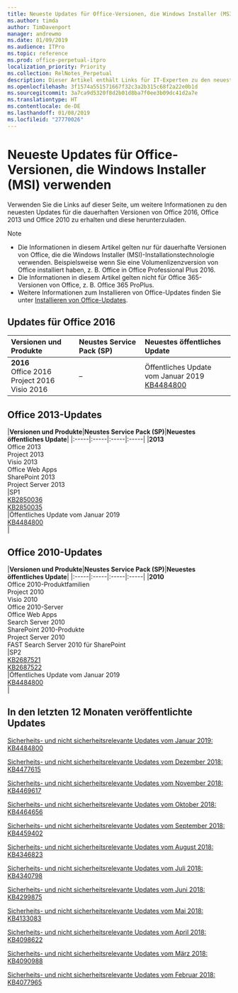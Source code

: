```yaml
---
title: Neueste Updates für Office-Versionen, die Windows Installer (MSI) verwenden
ms.author: timda
author: TimDavenport
manager: andrewmo
ms.date: 01/09/2019
ms.audience: ITPro
ms.topic: reference
ms.prod: office-perpetual-itpro
localization_priority: Priority
ms.collection: RelNotes_Perpetual
description: Dieser Artikel enthält Links für IT-Experten zu den neuesten Updateinformationen für dauerhafte Versionen von Office 2016, Office 2013 und Office 2010
ms.openlocfilehash: 3f1574a551571667f32c3a2b315c68f2a22e0b1d
ms.sourcegitcommit: 3a7ca9d5320f8d2b01d8ba7f0ee3b09dc41d2a7e
ms.translationtype: HT
ms.contentlocale: de-DE
ms.lasthandoff: 01/08/2019
ms.locfileid: "27770026"
---
```

# <a name="latest-updates-for-versions-of-office-that-use-windows-installer-msi"></a>Neueste Updates für Office-Versionen, die Windows Installer (MSI) verwenden

Verwenden Sie die Links auf dieser Seite, um weitere Informationen zu den neuesten Updates für die dauerhaften Versionen von Office 2016, Office 2013 und Office 2010 zu erhalten und diese herunterzuladen.
  
 
> [!NOTE]
> - Die Informationen in diesem Artikel gelten nur für dauerhafte Versionen von Office, die die Windows Installer (MSI)-Installationstechnologie verwenden. Beispielsweise wenn Sie eine Volumenlizenzversion von Office installiert haben, z. B. Office in Office Professional Plus 2016.
> - Die Informationen in diesem Artikel gelten nicht für Office 365-Versionen von Office, z. B. Office 365 ProPlus.
> - Weitere Informationen zum Installieren von Office-Updates finden Sie unter [Installieren von Office-Updates](https://support.office.com/article/2ab296f3-7f03-43a2-8e50-46de917611c5). 


## <a name="office-2016-updates"></a>Updates für Office 2016

|**Versionen und Produkte**|**Neustes Service Pack (SP)**|**Neuestes öffentliches Update**|
|:-----|:-----|:-----|
|**2016** <br/> Office 2016  <br/> Project 2016  <br/> Visio 2016  <br/> |–  <br/> |Öffentliches Update vom Januar 2019  <br/> [KB4484800](https://support.microsoft.com/help/4484800) <br/> |
   
## <a name="office-2013-updates"></a>Office 2013-Updates

|**Versionen und Produkte**|**Neustes Service Pack (SP)**|**Neuestes öffentliches Update**|
|:-----|:-----|:-----|:-----|
|**2013** <br/> Office 2013  <br/> Project 2013  <br/> Visio 2013  <br/> Office Web Apps  <br/> SharePoint 2013  <br/> Project Server 2013  <br/> |SP1 <br/> [KB2850036](https://support.microsoft.com/kb/2850036) <br/>[KB2850035](https://support.microsoft.com/kb/2850035) <br/> |Öffentliches Update vom Januar 2019  <br/> [KB4484800](https://support.microsoft.com/help/4484800) <br/> |
   
## <a name="office-2010-updates"></a>Office 2010-Updates

|**Versionen und Produkte**|**Neustes Service Pack (SP)**|**Neuestes öffentliches Update**|
|:-----|:-----|:-----|:-----|
|**2010** <br/> Office 2010-Produktfamilien  <br/> Project 2010  <br/> Visio 2010  <br/> Office 2010-Server  <br/> Office Web Apps  <br/> Search Server 2010  <br/> SharePoint 2010-Produkte  <br/> Project Server 2010  <br/> FAST Search Server 2010 für SharePoint  <br/> |SP2 <br/>[KB2687521](https://support.microsoft.com/kb/2687521) <br/> [KB2687522](https://support.microsoft.com/kb/2687522) <br/> |Öffentliches Update vom Januar 2019 <br/>[KB4484800](https://support.microsoft.com/help/4484800) <br/>|
   

   
## <a name="updates-released-in-past-12-months"></a>In den letzten 12 Monaten veröffentlichte Updates

[Sicherheits- und nicht sicherheitsrelevante Updates vom Januar 2019: KB4484800](https://support.microsoft.com/help/4484800)

[Sicherheits- und nicht sicherheitsrelevante Updates vom Dezember 2018: KB4477615](https://support.microsoft.com/help/4477615)

[Sicherheits- und nicht sicherheitsrelevante Updates vom November 2018: KB4469617](https://support.microsoft.com/help/4469617)

[Sicherheits- und nicht sicherheitsrelevante Updates vom Oktober 2018: KB4464656](https://support.microsoft.com/help/4464656)

[Sicherheits- und nicht sicherheitsrelevante Updates vom September 2018: KB4459402](https://support.microsoft.com/help/4459402) 

[Sicherheits- und nicht sicherheitsrelevante Updates vom August 2018: KB4346823](https://support.microsoft.com/help/4346823)   

[Sicherheits- und nicht sicherheitsrelevante Updates vom Juli 2018: KB4340798](https://support.microsoft.com/help/4340798)   

[Sicherheits- und nicht sicherheitsrelevante Updates vom Juni 2018: KB4299875](https://support.microsoft.com/help/4299875)  

[Sicherheits- und nicht sicherheitsrelevante Updates vom Mai 2018: KB4133083 ](https://support.microsoft.com/de-DE/help/4133083)
  
[Sicherheits- und nicht sicherheitsrelevante Updates vom April 2018: KB4098622](https://support.microsoft.com/de-DE/help/4098622) 
  
[Sicherheits- und nicht sicherheitsrelevante Updates vom März 2018: KB4090988](https://support.microsoft.com/de-DE/help/4090988)  
  
[Sicherheits- und nicht sicherheitsrelevante Updates vom Februar 2018: KB4077965](https://support.microsoft.com/help/4077965)  
  
   
  

